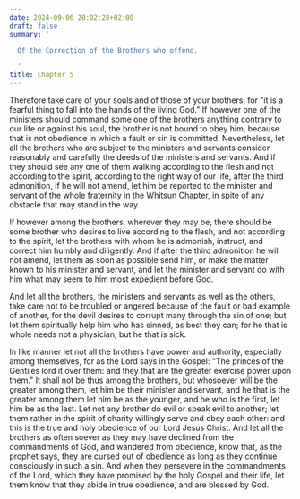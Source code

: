 ```yaml
---
date: 2024-09-06 20:02:28+02:00
draft: false
summary: '

  Of the Correction of the Brothers who offend.

  '
title: Chapter 5
---
```






Therefore take care of your souls and of those of your brothers, for "it is a fearful thing to fall into the hands of the living God." If however one of the ministers should command some one of the brothers anything contrary to our life or against his soul, the brother is not bound to obey him, because that is not obedience in which a fault or sin is committed. Nevertheless, let all the brothers who are subject to the ministers and servants consider reasonably and carefully the deeds of the ministers and servants. And if they should see any one of them walking according to the flesh and not according to the spirit, according to the right way of our life, after the third admonition, if he will not amend, let him be reported to the minister and servant of the whole fraternity in the Whitsun Chapter, in spite of any obstacle that may stand in the way. 

If however among the brothers, wherever they may be, there should be some brother who desires to live according to the flesh, and not according to the spirit, let the brothers with whom he is admonish, instruct, and correct him humbly and diligently. And if after the third admonition he will not amend, let them as soon as possible send him, or make the matter known to his minister and servant, and let the minister and servant do with him what may seem to him most expedient before God.

And let all the brothers, the ministers and servants as well as the others, take care not to be troubled or angered because of the fault or bad example of another, for the devil desires to corrupt many through the sin of one; but let them spiritually help him who has sinned, as best they can; for he that is whole needs not a physician, but he that is sick.

In like manner let not all the brothers have power and authority, especially among themselves, for as the Lord says in the Gospel: "The princes of the Gentiles lord it over them: and they that are the greater exercise power upon them." It shall not be thus among the brothers, but whosoever will be the greater among them, let him be their minister and servant, and he that is the greater among them let him be as the younger, and he who is the first, let him be as the last. Let not any brother do evil or speak evil to another; let them rather in the spirit of charity willingly serve and obey each other: and this is the true and holy obedience of our Lord Jesus Christ. And let all the brothers as often soever as they may have declined from the commandments of God, and wandered from obedience, know that, as the prophet says, they are cursed out of obedience as long as they continue consciously in such a sin. And when they persevere in the commandments of the Lord, which they have promised by the holy Gospel and their life, let them know that they abide in true obedience, and are blessed by God.

